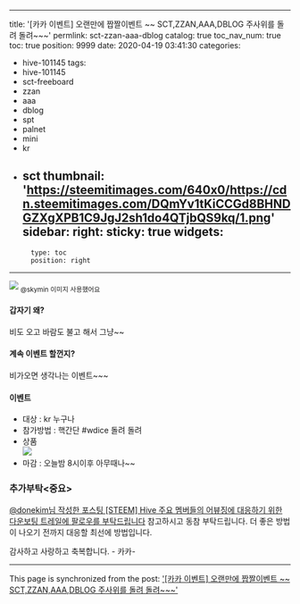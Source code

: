 
---
title: '[카카 이벤트]  오랜만에 짭짤이벤트 ~~  SCT,ZZAN,AAA,DBLOG   주사위를 돌려 돌려~~~'
permlink: sct-zzan-aaa-dblog
catalog: true
toc_nav_num: true
toc: true
position: 9999
date: 2020-04-19 03:41:30
categories:
- hive-101145
tags:
- hive-101145
- sct-freeboard
- zzan
- aaa
- dblog
- spt
- palnet
- mini
- kr
- sct
thumbnail: 'https://steemitimages.com/640x0/https://cdn.steemitimages.com/DQmYv1tKiCCGd8BHNDGZXgXPB1C9JgJ2sh1do4QTjbQS9kq/1.png'
sidebar:
    right:
        sticky: true
widgets:
    -
        type: toc
        position: right
---


![](https://steemitimages.com/640x0/https://cdn.steemitimages.com/DQmYv1tKiCCGd8BHNDGZXgXPB1C9JgJ2sh1do4QTjbQS9kq/1.png)
<sub> @skymin 이미지 사용했어요</sub>

#### 갑자기 왜?
비도 오고 바람도 불고 해서 그냥~~

#### 계속 이벤트 할껀지?
비가오면 생각나는 이벤트~~~ 

#### 이벤트
- 대상 : kr 누구나
- 참가방법 :  핵간단 #wdice 돌려 돌려
- 상품 		
![](https://cdn.steemitimages.com/DQmdCXgZUwRxWfxThqaYVCVABjZxGnZQns1qdVp7gYV2PV8/image.png)
- 마감 :  오늘밤 8시이후 아무때나~~

### 추가부탁<중요>
[@donekim님 작성한 포스팅 [STEEM] Hive 주요 멤버들의 어뷰징에 대응하기 위한 다운보팅 트레일에 팔로우를 부탁드립니다](https://www.steemcoinpan.com/hive-101145/@donekim/5ef3dd-steem-hive)
참고하시고 동참 부탁드립니다. 
더 좋은 방법이 나오기 전까지 대응할 최선에 방법입니다.

감사하고 사랑하고 축복합니다. - 카카-

- - -

This page is synchronized from the post: ['[카카 이벤트]  오랜만에 짭짤이벤트 ~~  SCT,ZZAN,AAA,DBLOG   주사위를 돌려 돌려~~~'](https://steemit.com/@kibumh/sct-zzan-aaa-dblog)
